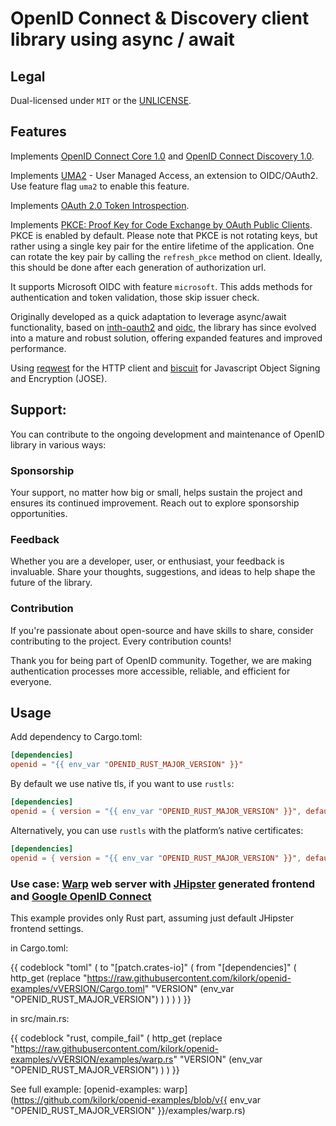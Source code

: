 # OpenID Connect & Discovery client library using async / await

## Legal

Dual-licensed under `MIT` or the [UNLICENSE](http://unlicense.org/).

## Features

Implements [OpenID Connect Core 1.0](https://openid.net/specs/openid-connect-core-1_0.html) and [OpenID Connect Discovery 1.0](https://openid.net/specs/openid-connect-discovery-1_0.html).

Implements [UMA2](https://docs.kantarainitiative.org/uma/wg/oauth-uma-federated-authz-2.0-09.html) - User Managed Access, an extension to OIDC/OAuth2. Use feature flag `uma2` to enable this feature.

Implements [OAuth 2.0 Token Introspection](https://datatracker.ietf.org/doc/html/rfc7662).

Implements [PKCE: Proof Key for Code Exchange by OAuth Public Clients](https://datatracker.ietf.org/doc/html/rfc7636). PKCE is enabled by default. Please note that PKCE is not rotating keys, but rather using a single key pair for the entire lifetime of the application. One can rotate the key pair by calling the `refresh_pkce` method on client. Ideally, this should be done after each generation of authorization url.

It supports Microsoft OIDC with feature `microsoft`. This adds methods for authentication and token validation, those skip issuer check.

Originally developed as a quick adaptation to leverage async/await functionality, based on [inth-oauth2](https://crates.io/crates/inth-oauth2) and [oidc](https://crates.io/crates/oidc), the library has since evolved into a mature and robust solution, offering expanded features and improved performance.

Using [reqwest](https://crates.io/crates/reqwest) for the HTTP client and [biscuit](https://crates.io/crates/biscuit) for Javascript Object Signing and Encryption (JOSE).

## Support:

You can contribute to the ongoing development and maintenance of OpenID library in various ways:

### Sponsorship

Your support, no matter how big or small, helps sustain the project and ensures its continued improvement. Reach out to explore sponsorship opportunities.

### Feedback

Whether you are a developer, user, or enthusiast, your feedback is invaluable. Share your thoughts, suggestions, and ideas to help shape the future of the library.

### Contribution

If you're passionate about open-source and have skills to share, consider contributing to the project. Every contribution counts!

Thank you for being part of OpenID community. Together, we are making authentication processes more accessible, reliable, and efficient for everyone.

## Usage

Add dependency to Cargo.toml:

```toml
[dependencies]
openid = "{{ env_var "OPENID_RUST_MAJOR_VERSION" }}"
```

By default we use native tls, if you want to use `rustls`:

```toml
[dependencies]
openid = { version = "{{ env_var "OPENID_RUST_MAJOR_VERSION" }}", default-features = false, features = ["rustls"] }
```

Alternatively, you can use `rustls` with the platform’s native certificates:

```toml
[dependencies]
openid = { version = "{{ env_var "OPENID_RUST_MAJOR_VERSION" }}", default-features = false, features = ["rustls-native-roots"] }
```

### Use case: [Warp](https://crates.io/crates/warp) web server with [JHipster](https://www.jhipster.tech/) generated frontend and [Google OpenID Connect](https://developers.google.com/identity/protocols/OpenIDConnect)

This example provides only Rust part, assuming just default JHipster frontend settings.

in Cargo.toml:

{{ codeblock "toml" ( to "[patch.crates-io]" ( from "[dependencies]" ( http_get (replace "https://raw.githubusercontent.com/kilork/openid-examples/vVERSION/Cargo.toml" "VERSION" (env_var "OPENID_RUST_MAJOR_VERSION") ) ) ) ) }}

in src/main.rs:

{{ codeblock "rust, compile_fail" ( http_get (replace "https://raw.githubusercontent.com/kilork/openid-examples/vVERSION/examples/warp.rs" "VERSION" (env_var "OPENID_RUST_MAJOR_VERSION") ) ) }}

See full example: [openid-examples: warp](https://github.com/kilork/openid-examples/blob/v{{ env_var "OPENID_RUST_MAJOR_VERSION" }}/examples/warp.rs)
